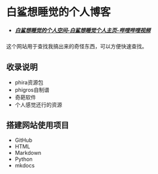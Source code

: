 # 白鲨想睡觉的个人博客

- ##### [白鲨想睡觉的个人空间-白鲨想睡觉个人主页-哔哩哔哩视频](https://space.bilibili.com/631291320)





这个网站用于查找我搞出来的奇怪东西，可以方便快速查找。



## 收录说明

- phira资源包
- phigros自制谱
- 奇葩软件
- 个人感觉还行的资源



## 搭建网站使用项目

- GitHub
- HTML
- Markdown
- Python
- mkdocs
